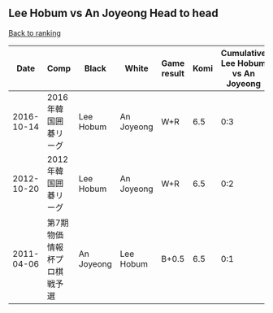 ## Lee Hobum vs An Joyeong Head to head

[Back to ranking](../../index.md)




| **Date** | **Comp** | **Black** | **White** | **Game result** | **Komi** | **Cumulative Lee Hobum vs An Joyeong** | **Lee Hobum streak** | **An Joyeong streak** | 
| --- | --- | --- | --- | --- | --- | --- | --- | --- |
| 2016-10-14 | 2016年韓国囲碁リーグ | Lee Hobum | An Joyeong | W+R | 6.5 | 0:3 | 0 | 3 | 
| 2012-10-20 | 2012年韓国囲碁リーグ | Lee Hobum | An Joyeong | W+R | 6.5 | 0:2 | 0 | 2 | 
| 2011-04-06 | 第7期物価情報杯プロ棋戦予選 | An Joyeong | Lee Hobum | B+0.5 | 6.5 | 0:1 | 0 | 1 |




